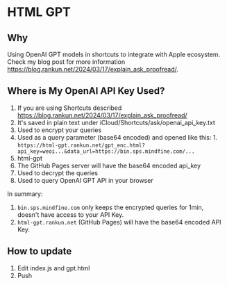 # HTML GPT

## Why

Using OpenAI GPT models in shortcuts to integrate with Apple ecosystem. Check my blog post for more information https://blog.rankun.net/2024/03/17/explain_ask_proofread/.

## Where is My OpenAI API Key Used?

1. If you are using Shortcuts described https://blog.rankun.net/2024/03/17/explain_ask_proofread/
  1. It's saved in plain text under iCloud/Shortcuts/ask/openai_api_key.txt
  2. Used to encrypt your queries
  3. Used as a query parameter (base64 encoded) and opened like this:
    1. `https://html-gpt.rankun.net/gpt_enc.html?api_key=weoi...&data_url=https://bin.sps.mindfine.com/...`
2. html-gpt
  1. The GitHub Pages server will have the base64 encoded api_key
  2. Used to decrypt the queries
  3. Used to query OpenAI GPT API in your browser

In summary:

1. `bin.sps.mindfine.com` only keeps the encrypted queries for 1min, doesn't have access to your API Key.
2. `html-gpt.rankun.net` (GitHub Pages) will have the base64 encoded API Key.

## How to update

1. Edit index.js and gpt.html
2. Push
